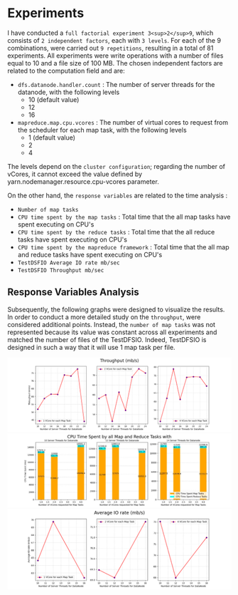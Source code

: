 # Experiments
I have conducted a `full factorial experiment 3<sup>2</sup>9`, which consists of `2 independent factors`, each with `3 levels`. For each of the 9 combinations, were carried out `9 repetitions`, resulting in a total of 81 experiments. All experiments were write operations with a number of files equal to 10 and a file size of 100 MB.
The chosen independent factors are related to the computation field and are: 
* `dfs.datanode.handler.count` : The number of server threads for the datanode, with the following levels
  * 10 (default value)
  * 12
  * 16
* `mapreduce.map.cpu.vcores` : The number of virtual cores to request from the scheduler for each map task, with the following levels
  * 1 (default value)
  * 2
  * 4 

The levels depend on the `cluster configuration`; regarding the number of vCores, it cannot exceed the value defined by yarn.nodemanager.resource.cpu-vcores parameter.

On the other hand, the `response variables` are related to the time analysis :
* `Number of map tasks`
* `CPU time spent by the map tasks` : Total time that the all map tasks have spent executing on CPU's
* `CPU time spent by the reduce tasks` : Total time that the all reduce tasks have spent executing on CPU's
* `CPU time spent by the mapreduce framework` : Total time that the all map and reduce tasks have spent executing on CPU's
* `TestDSFIO Average IO rate mb/sec`
* `TestDSFIO Throughput mb/sec`

## Response Variables Analysis <a name="rv_analysis"></a>
Subsequently, the following graphs were designed to visualize the results. In order to conduct a more detailed study on the `throughput`, were considered additional points. Instead, the `number of map tasks` was not represented because its value was constant across all experiments and matched the number of files of the TestDFSIO. Indeed, TestDFSIO is designed in such a way that it will use 1 map task per file.

<img src="img/throughput.png" width="1000">
<img src="img/cpu_time.jpeg" width="1000">
<img src="img/average_io.png" width="1000">

